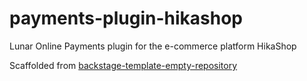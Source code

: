 # payments-plugin-hikashop

Lunar Online Payments plugin for the e-commerce platform HikaShop

Scaffolded from [backstage-template-empty-repository](https://github.com/lunarway/backstage-template-empty-repository)

